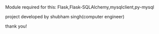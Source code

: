 ﻿Module required for this:
Flask,Flask-SQLAlchemy,mysqlclient,py-mysql

project developed by shubham singh(computer engineer)

thank you!
